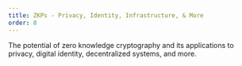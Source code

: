```yaml
---
title: ZKPs - Privacy, Identity, Infrastructure, & More
order: 8
---
```


The potential of zero knowledge cryptography and its applications to privacy, digital identity, decentralized systems, and more.
